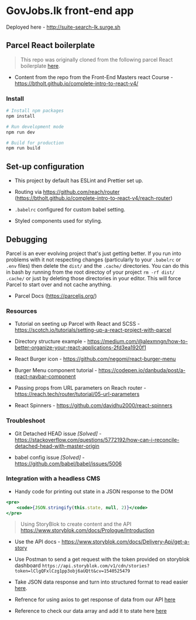 # GovJobs.lk front-end app
Deployed here - http://suite-search-lk.surge.sh
## Parcel React boilerplate

> This repo was originally cloned from the following parcel React boilerplate [here](https://github.com/Christianq010/v1-parcel-react-scss-boilerplate).

- Content from the repo from the Front-End Masters react Course - https://btholt.github.io/complete-intro-to-react-v4/

### Install

```bash
# Install npm packages
npm install

# Run development mode
npm run dev

# Build for production
npm run build
```

## Set-up configuration

- This project by default has ESLint and Prettier set up.

- Routing via https://github.com/reach/router (https://btholt.github.io/complete-intro-to-react-v4/reach-router)

- `.babelrc` configured for custom babel setting.

- Styled components used for styling.

## Debugging

Parcel is an ever evolving project that's just getting better. If you run into problems with it not respecting changes (particularly to your `.babelrc` or `.env` files) then delete the `dist/` and the `.cache/` directories. You can do this in bash by running from the root directoy of your project `rm -rf dist/ .cache/` or just by deleting those directories in your editor. This will force Parcel to start over and not cache anything.

- Parcel Docs (https://parceljs.org/)

### Resources

- Tutorial on seeting up Parcel with React and SCSS - https://scotch.io/tutorials/setting-up-a-react-project-with-parcel

- Directory structure example - https://medium.com/@alexmngn/how-to-better-organize-your-react-applications-2fd3ea1920f1

- React Burger icon - https://github.com/negomi/react-burger-menu

- Burger Menu component tutorial - https://codepen.io/danbuda/post/a-react-navbar-component

- Passing props from URL parameters on Reach router - https://reach.tech/router/tutorial/05-url-parameters

- React Spinners - https://github.com/davidhu2000/react-spinners

### Troubleshoot

- Git Detached HEAD issue _[Solved]_ - https://stackoverflow.com/questions/5772192/how-can-i-reconcile-detached-head-with-master-origin

- babel config issue _[Solved]_ - https://github.com/babel/babel/issues/5006


### Integration with a headless CMS

* Handy code for printing out state in a JSON response to the DOM 
```jsx
<pre>
    <code>{JSON.stringify(this.state, null, 2)}</code>
</pre>
```

> Using StoryBlok to create content and the API 
https://www.storyblok.com/docs/Prologue/Introduction

- Use the API docs - https://www.storyblok.com/docs/Delivery-Api/get-a-story

- Use Postman to send a get request with the token provided on storyblok dashboard 
`https://api.storyblok.com/v1/cdn/stories?token=lClgQFxlCzg1pp3obj6aUQtt&cv=1540525479`

- Take JSON data response and turn into structured format to read easier [here](https://jsoneditoronline.org/). 

- Refrence for using axios to get response of data from our API [here](https://hackernoon.com/tutorial-how-to-make-http-requests-in-react-part-3-daa6b31b66be)

- Reference to check our data array and add it to state here [here](https://btholt.github.io/complete-intro-to-react-v4/react-state-and-lifecycles)


